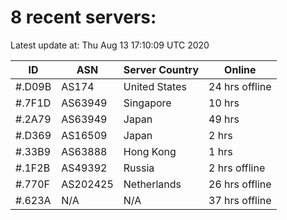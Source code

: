 # 8 recent servers:

Latest update at: Thu Aug 13 17:10:09 UTC 2020

| ID | ASN | Server Country | Online |
| -- | --- | -------------- | ------ |
| #.D09B | AS174 | United States | 24 hrs offline |
| #.7F1D | AS63949 | Singapore | 10 hrs |
| #.2A79 | AS63949 | Japan | 49 hrs |
| #.D369 | AS16509 | Japan | 2 hrs |
| #.33B9 | AS63888 | Hong Kong | 1 hrs |
| #.1F2B | AS49392 | Russia | 2 hrs offline |
| #.770F | AS202425 | Netherlands | 26 hrs offline |
| #.623A | N/A | N/A | 37 hrs offline |

